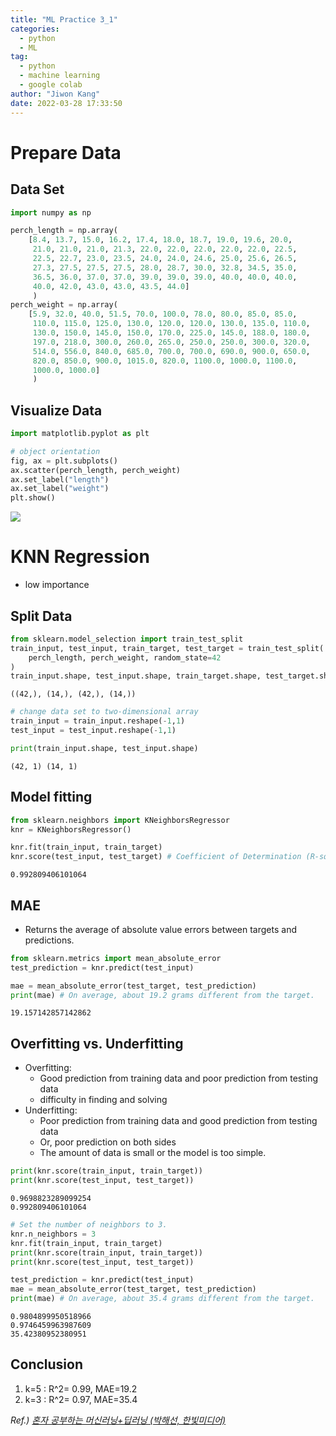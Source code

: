 ```yaml
---
title: "ML Practice 3_1"
categories:
  - python
  - ML
tag:
  - python
  - machine learning
  - google colab
author: "Jiwon Kang"
date: 2022-03-28 17:33:50
---
```


# Prepare Data

## Data Set


```python
import numpy as np

perch_length = np.array(
    [8.4, 13.7, 15.0, 16.2, 17.4, 18.0, 18.7, 19.0, 19.6, 20.0, 
     21.0, 21.0, 21.0, 21.3, 22.0, 22.0, 22.0, 22.0, 22.0, 22.5, 
     22.5, 22.7, 23.0, 23.5, 24.0, 24.0, 24.6, 25.0, 25.6, 26.5, 
     27.3, 27.5, 27.5, 27.5, 28.0, 28.7, 30.0, 32.8, 34.5, 35.0, 
     36.5, 36.0, 37.0, 37.0, 39.0, 39.0, 39.0, 40.0, 40.0, 40.0, 
     40.0, 42.0, 43.0, 43.0, 43.5, 44.0]
     )
perch_weight = np.array(
    [5.9, 32.0, 40.0, 51.5, 70.0, 100.0, 78.0, 80.0, 85.0, 85.0, 
     110.0, 115.0, 125.0, 130.0, 120.0, 120.0, 130.0, 135.0, 110.0, 
     130.0, 150.0, 145.0, 150.0, 170.0, 225.0, 145.0, 188.0, 180.0, 
     197.0, 218.0, 300.0, 260.0, 265.0, 250.0, 250.0, 300.0, 320.0, 
     514.0, 556.0, 840.0, 685.0, 700.0, 700.0, 690.0, 900.0, 650.0, 
     820.0, 850.0, 900.0, 1015.0, 820.0, 1100.0, 1000.0, 1100.0, 
     1000.0, 1000.0]
     )
```

## Visualize Data


```python
import matplotlib.pyplot as plt

# object orientation
fig, ax = plt.subplots()
ax.scatter(perch_length, perch_weight)
ax.set_label("length")
ax.set_label("weight")
plt.show()
```


    
![](/images/Python/ML/ML_ch_3_1.png)
    


# KNN Regression
- low importance

## Split Data


```python
from sklearn.model_selection import train_test_split
train_input, test_input, train_target, test_target = train_test_split(
    perch_length, perch_weight, random_state=42
)
train_input.shape, test_input.shape, train_target.shape, test_target.shape
```




    ((42,), (14,), (42,), (14,))




```python
# change data set to two-dimensional array
train_input = train_input.reshape(-1,1)
test_input = test_input.reshape(-1,1)

print(train_input.shape, test_input.shape)
```

    (42, 1) (14, 1)
    

## Model fitting


```python
from sklearn.neighbors import KNeighborsRegressor
knr = KNeighborsRegressor()

knr.fit(train_input, train_target)
knr.score(test_input, test_target) # Coefficient of Determination (R-squared)
```




    0.992809406101064



## MAE
- Returns the average of absolute value errors between targets and predictions.


```python
from sklearn.metrics import mean_absolute_error
test_prediction = knr.predict(test_input)
```


```python
mae = mean_absolute_error(test_target, test_prediction)
print(mae) # On average, about 19.2 grams different from the target.
```

    19.157142857142862
    

## Overfitting vs. Underfitting
- Overfitting:
  + Good prediction from training data and poor prediction from testing data
  + difficulty in finding and solving
- Underfitting:
  + Poor prediction from training data and good prediction from testing data
  + Or, poor prediction on both sides
  + The amount of data is small or the model is too simple.


```python
print(knr.score(train_input, train_target))
print(knr.score(test_input, test_target))
```

    0.9698823289099254
    0.992809406101064
    


```python
# Set the number of neighbors to 3.
knr.n_neighbors = 3
knr.fit(train_input, train_target)
print(knr.score(train_input, train_target))
print(knr.score(test_input, test_target))

test_prediction = knr.predict(test_input)
mae = mean_absolute_error(test_target, test_prediction)
print(mae) # On average, about 35.4 grams different from the target.
```

    0.9804899950518966
    0.9746459963987609
    35.42380952380951
    

## Conclusion
1. k=5 : R^2= 0.99, MAE=19.2
2. k=3 : R^2= 0.97, MAE=35.4

*Ref.) <u> 혼자 공부하는 머신러닝+딥러닝 (박해선, 한빛미디어) <u/>*